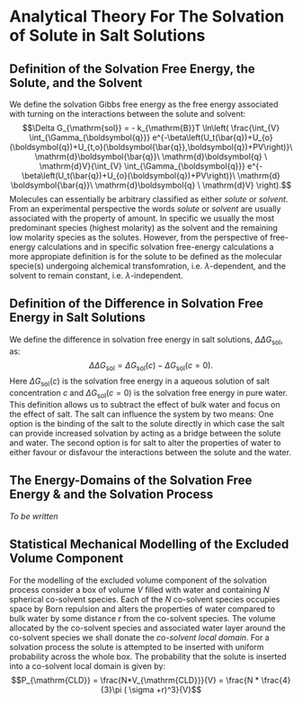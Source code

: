 # Analytical Theory For The Solvation of Solute in Salt Solutions

## Definition of the Solvation Free Energy, the Solute, and the Solvent
We define the solvation Gibbs free energy as the free energy associated with turning on the interactions between the solute and solvent:
$$\Delta G_{\mathrm{sol}} = - k_{\mathrm{B}}T \ln\left( \frac{\int_{V} \int_{\Gamma_{\boldsymbol{q}}} e^{-\beta\left(U_t(\bar{q})+U_{o}(\boldsymbol{q})+U_{t,o}(\boldsymbol{\bar{q}},\boldsymbol{q})+PV\right)}\ \mathrm{d}\boldsymbol{\bar{q}}\ \mathrm{d}\boldsymbol{q} \ \mathrm{d}V}{\int_{V} \int_{\Gamma_{\boldsymbol{q}}} e^{-\beta\left(U_t(\bar{q})+U_{o}(\boldsymbol{q})+PV\right)}\ \mathrm{d} \boldsymbol{\bar{q}}\ \mathrm{d}\boldsymbol{q} \ \mathrm{d}V} \right).$$
Molecules can essentially be arbitrary classified as either *solute* or *solvent*.
From an experimental perspective the words *solute* or *solvent* are usually associated with the property of amount.
In specific we usually the most predominant species (highest molarity) as the solvent and the remaining low molarity species as the solutes.
However, from the perspective of free-energy calculations and in specific solvation free-energy calculations a more appropiate definition is for the solute to be defined as the molecular specie(s) undergoing alchemical transfomration, i.e. $\lambda$-dependent, and the solvent to remain constant, i.e. $\lambda$-independent.

## Definition of the Difference in Solvation Free Energy in Salt Solutions
We define the difference in solvation free energy in salt solutions, $\Delta \Delta G_{\mathrm{sol}}$, as:
$$\Delta \Delta G_{\mathrm{sol}} =  \Delta G_{\mathrm{sol}}(c) - \Delta G_{\mathrm{sol}}(c=0).$$
Here $\Delta G_{\mathrm{sol}}(c)$ is the solvation free energy in a aqueous solution of salt concentration $c$ and $\Delta G_{\mathrm{sol}}(c=0)$ is the solvation free energy in pure water.
This definition allows us to subtract the effect of bulk water and focus on the effect of salt.
The salt can influence the system by two means:
One option is the binding of the salt to the solute directly in which case the salt can provide increased solvation by acting as a bridge between the solute and water.
The second option is for salt to alter the properties of water to either favour or disfavour the interactions between the solute and the water.

## The Energy-Domains of the Solvation Free Energy & and the Solvation Process
*To be written*

## Statistical Mechanical Modelling of the Excluded Volume Component
For the modelling of the excluded volume component of the solvation process consider a box of volume $V$ filled with water and containing $N$ spherical co-solvent species.
Each of the $N$ co-solvent species occupies space by Born repulsion and alters the properties of water compared to bulk water by some distance $r$ from the co-solvent species.
The volume allocated by the co-solvent species and associated water layer around the co-solvent species we shall donate the *co-solvent local domain*.
For a solvation process the solute is attempted to be inserted with uniform probability across the whole box.
The probability that the solute is inserted into a co-solvent local domain is given by:
$$P_{\mathrm{CLD}} = \frac{N*V_{\mathrm{CLD}}}{V} = \frac{N * \frac{4}{3}\pi ( \sigma +r)^3}{V}$$ 
